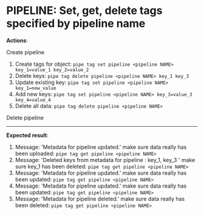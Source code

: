 # PIPELINE: Set, get, delete tags specified by pipeline name

**Actions**:

Create pipeline

1.	Create tags for object: `pipe tag set pipeline <pipeline NAME> key_1=value_1 key_2=value_2`
2.	Delete keys: `pipe tag delete pipeline <pipeline NAME> key_1 key_3`
3.	Update existing key: `pipe tag set pipeline <pipeline NAME> key_1=new_value`
4.	Add new keys: `pipe tag set pipeline <pipeline NAME> key_3=value_3 key_4=value_4`
5.	Delete all data: `pipe tag delete pipeline <pipeline NAME>`

Delete pipeline

***

**Expected result**:
1.	Message: 'Metadata for pipeline <pipeline NAME> updated.'
make sure data really has been uploaded: `pipe tag get pipeline <pipeline NAME>`
2.	Message: 'Deleted keys from metadata for pipeline <pipeline NAME>: key_1, key_3 '
make sure key_1 has been deleted: `pipe tag get pipeline <pipeline NAME>`
3.	Message: 'Metadata for pipeline <pipeline NAME> updated.'
make sure data really has been updated: `pipe tag get pipeline <pipeline NAME>`
4.	Message: 'Metadata for pipeline <pipeline ID> updated.'
make sure data really has been updated: `pipe tag get pipeline <pipeline NAME>`
5.	Message: 'Metadata for pipeline <pipeline NAME> deleted.'
make sure data really has been deleted: `pipe tag get pipeline <pipeline NAME>`